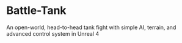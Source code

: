 # Battle-Tank
An open-world, head-to-head tank fight with simple AI, terrain, and advanced control system in Unreal 4
